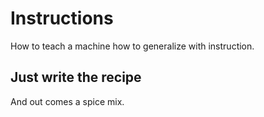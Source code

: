 # Instructions
How to teach a  machine how to generalize with instruction.

## Just write the recipe
And out comes a spice mix.
